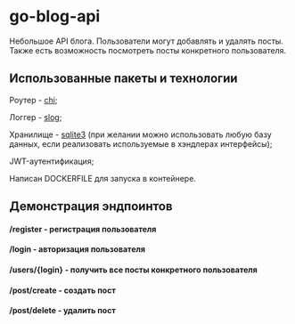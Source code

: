 ﻿# go-blog-api
Небольшое API блога. Пользователи могут добавлять и удалять посты. Также есть возможность посмотреть посты конкретного пользователя.
## Использованные пакеты и технологии
Роутер - [chi](https://github.com/go-chi/chi/);

Логгер - [slog](https://pkg.go.dev/golang.org/x/exp/slog);

Хранилище - [sqlite3](https://www.sqlite.org/) (при желании можно использовать любую базу данных, если реализовать используемые в хэндлерах интерфейсы);

JWT-аутентификация;

Написан DOCKERFILE для запуска в контейнере.

## Демонстрация эндпоинтов

#### /register - регистрация пользователя

#### /login - авторизация пользователя

#### /users/{login} - получить все посты конкретного пользователя

#### /post/create - создать пост

#### /post/delete - удалить пост
